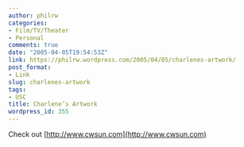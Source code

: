 ```yaml
---
author: philrw
categories:
- Film/TV/Theater
- Personal
comments: true
date: "2005-04-05T19:54:53Z"
link: https://philrw.wordpress.com/2005/04/05/charlenes-artwork/
post_format:
- Link
slug: charlenes-artwork
tags:
- USC
title: Charlene’s Artwork
wordpress_id: 355
---
```


Check out [http://www.cwsun.com](http://www.cwsun.com)
